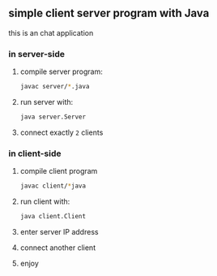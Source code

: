 ## simple client server program with Java

this is an chat application

### in server-side

1. compile server program:

   ```bash
   javac server/*.java
   ```

2. run server with:
   ```bash
   java server.Server
   ```
3. connect exactly `2` clients


### in client-side
1. compile client program
   ```bash
   javac client/*java
   ```
2. run client with: 
   ```bash
   java client.Client
   ```
   
3. enter server IP address
4. connect another client 
5. enjoy